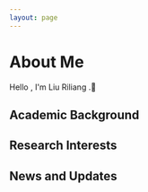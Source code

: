 ```yaml
---
layout: page
---
```


# About Me
Hello , I'm Liu Riliang .🤗

## Academic Background



## Research Interests



## News and Updates

